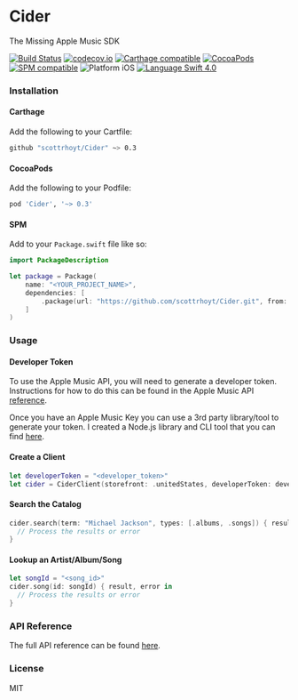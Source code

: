 # Cider
The Missing Apple Music SDK

[![Build Status](https://travis-ci.org/scottrhoyt/Cider.svg?branch=master)](https://travis-ci.org/scottrhoyt/Cider)
[![codecov.io](https://codecov.io/github/scottrhoyt/Cider/coverage.svg?branch=master)](https://codecov.io/github/scottrhoyt/Cider?branch=master)
[![Carthage compatible](https://img.shields.io/badge/Carthage-compatible-4BC51D.svg?style=flat)](https://github.com/Carthage/Carthage)
[![CocoaPods](https://img.shields.io/cocoapods/v/Cider.svg)](https://cocoapods.org/pods/Cider)
[![SPM compatible](https://img.shields.io/badge/SPM-compatible-brightgreen.svg)](https://github.com/apple/swift-package-manager)
![Platform iOS](https://img.shields.io/badge/Platform-iOS-blue.svg)
[![Language Swift 4.0](https://img.shields.io/badge/Language-Swift%204.0-orange.svg)](https://swift.org)

### Installation

#### Carthage

Add the following to your Cartfile:

```sh
github "scottrhoyt/Cider" ~> 0.3
```

#### CocoaPods

Add the following to your Podfile:

```sh
pod 'Cider', '~> 0.3'
```

#### SPM

Add to your `Package.swift` file like so:

```swift
import PackageDescription

let package = Package(
    name: "<YOUR_PROJECT_NAME>",
    dependencies: [
        .package(url: "https://github.com/scottrhoyt/Cider.git", from: "0.6.0")
    ]
)
```

### Usage

#### Developer Token

To use the Apple Music API, you will need to generate a developer token.
Instructions for how to do this can be found in the Apple Music API
[reference](https://developer.apple.com/library/content/documentation/NetworkingInternetWeb/Conceptual/AppleMusicWebServicesReference/SetUpWebServices.html#//apple_ref/doc/uid/TP40017625-CH2-SW1).

Once you have an Apple Music Key you can use a 3rd party library/tool to
generate your token. I created a Node.js library and CLI tool that you can find
[here](https://github.com/scottrhoyt/apple-music-jwt).

#### Create a Client

```swift
let developerToken = "<developer_token>"
let cider = CiderClient(storefront: .unitedStates, developerToken: developerToken)
```

#### Search the Catalog

```swift
cider.search(term: "Michael Jackson", types: [.albums, .songs]) { results, error in
  // Process the results or error
}
```

#### Lookup an Artist/Album/Song

```swift
let songId = "<song_id>"
cider.song(id: songId) { result, error in
  // Process the results or error
}
```

### API Reference

The full API reference can be found [here](https://scottrhoyt.github.io/Cider).

### License

MIT

